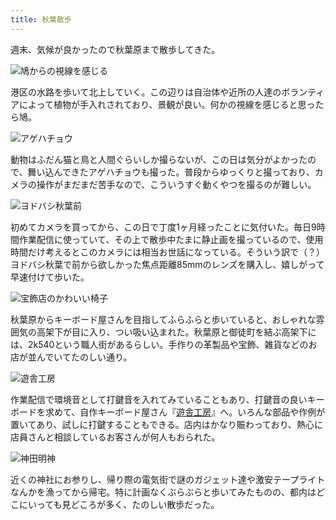 ```yaml
---
title: 秋葉散歩
---
```

週末、気候が良かったので秋葉原まで散歩してきた。

![](https://lh4.googleusercontent.com/1ouuIiSrHsjnQZyLtm37vqbvp94ckb8elBMkoNPnlAkgGfkBCmpX5H0eoViS21m7CGdc1p7BR6T1E6AYdwBSpegki6SfUGgnqcGJr0U4vFgdrk_U8SCBETxlWkp9FgHs4UpLo0Gw6voL1EUM4t5-Isk "鳩からの視線を感じる")

港区の水路を歩いて北上していく。この辺りは自治体や近所の人達のボランティアによって植物が手入れされており、景観が良い。何かの視線を感じると思ったら鳩。

![](https://lh4.googleusercontent.com/apQYuzVRX42agbszKGx1fr8ywctKaruKx9QoaWSx1r5OFx0JYAZmSr2rY_3hF23gXSGYQcac3StIAYhXcs2DXcJkLHsnCEsbVsaLRR37X0TVux0-arcltl4fEMoS1QTWcKQqFCoLaK7l7jenn8ibf1I "アゲハチョウ")

動物はふだん猫と鳥と人間ぐらいしか撮らないが、この日は気分がよかったので、舞い込んできたアゲハチョウも撮った。普段からゆっくりと撮っており、カメラの操作がまだまだ苦手なので、こういうすぐ動くやつを撮るのが難しい。

![](https://lh6.googleusercontent.com/OpK5uM0p0zUay9f2Uky15OuUXaJJP0lnw2xVQdSttpqqhshr4nR8ZyGW-QPe3qRkzcMshp1BVoiVKPIW74PvwaTF2zPgo8c8qSqj0DlO7-SOQFYANRmDjapDghH5drIP_Inzq1Y1F7kM5qfW3nn75gY "ヨドバシ秋葉前")

初めてカメラを買ってから、この日で丁度1ヶ月経ったことに気付いた。毎日9時間作業配信に使っていて、その上で散歩中たまに静止画を撮っているので、使用時間だけ考えるとこのカメラには相当お世話になっている。そういう訳で（？）ヨドバシ秋葉で前から欲しかった焦点距離85mmのレンズを購入し、嬉しがって早速付けて歩いた。

![](https://lh3.googleusercontent.com/NYJZkwYYQYiLniTsFG1sxGLCPir1AqSuu_BZFfxoJQ1sK9ep0Iy0iIv-BOSApsC2DL3MJbBy4wOx5Geu3ToK0TCVwbvfat5BV_2HpidfoB0bqY2uhxz6sL2Ar72yolXREsxAGJknptDJB5FYOyuCfXo "宝飾店のかわいい椅子")

秋葉原からキーボード屋さんを目指してふらふらと歩いていると、おしゃれな雰囲気の高架下が目に入り、つい吸い込まれた。秋葉原と御徒町を結ぶ高架下には、2k540という職人街があるらしい。手作りの革製品や宝飾、雑貨などのお店が並んでいてたのしい通り。

![](https://lh6.googleusercontent.com/hg1Pqw2QEhnWJbdh7pG5r6mU7VF76IEmqPdKKzRdUCeXv5fMLSCQn8YCbmFqwx7wOS_w8Op8W-HPUbj_jbOXFCUarcwLH-m5aflAwJuOIrkJVh-A8rnrb3eboq-2yQ-iSE2gjNs-Aqw7n0aPNJUUTFc "遊舎工房")

作業配信で環境音として打鍵音を入れてみていることもあり、打鍵音の良いキーボードを求めて、自作キーボード屋さん『[遊舎工房](https://yushakobo.jp/)』へ。いろんな部品や作例が置いてあり、試しに打鍵することもできる。店内はかなり賑わっており、熱心に店員さんと相談しているお客さんが何人もおられた。

![](https://lh3.googleusercontent.com/EJ00llE0SGWevhnTSty3B68wYqR63prhfinghcBpdMAKL-z3SQCn-urWYnFORnA0cIEqcgR8Up85AqcludN2UVS-RA4sqz0yH-HfHiF47IJ33uupyqC8N0wrQoMt-rI06CY8cRCqdYv5PdzkdjqKgiA "神田明神")

近くの神社にお参りし、帰り際の電気街で謎のガジェット達や激安テープライトなんかを漁ってから帰宅。特に計画なくぶらぶらと歩いてみたものの、都内はどこにいっても見どころが多く、たのしい散歩だった。
